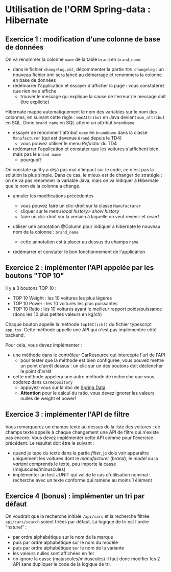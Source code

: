 # Utilisation de l'ORM Spring-data : Hibernate

## Exercice 1 : modification d'une colonne de base de données

On va renommer la colonne ```name``` de la table ```brand``` en ```brand_name```. 

- dans le fichier ```changelog.xml```, décommenter la partie ```TD5 changelog``` : un nouveau fichier xml sera lancé au démarrage et renommera la colonne en base de données
- redémarrer l'application et essayer d'afficher la page : vous constaterez que rien ne s'affiche
    - trouver le message qui explique la cause de l'erreur (le message doit être explicite)

Hibernate mappe automatiquement le nom des variables sur le nom des colonnes, en suivant cette règle :
```monAttribut``` en Java devient ```mon_attribut``` en SQL. Donc ```brand_name``` en SQL attend un attribut ```brandName```.

- essayer de renommer l'attribut ```name``` en ```brandName``` dans la classe ```Manufacturer``` (qui est devenue ```Brand``` depuis le TD4)
  - vous pouvez utiliser le menu _Refactor_ du TD4
- redémarrer l'application et constater que les voitures s'affichent bien, mais pas le ```brand name```
    - pourquoi?

On constate qu'il y a déjà pas mal d'impact sur le code, ce n'est pas la solution la plus simple. 
Dans ce cas, le mieux est de changer de stratégie : on ne va pas renommer la variable Java, mais on va indiquer à Hibernate que le nom de la colonne a changé.

- annuler les modifications précédentes
    - vous pouvez faire un clic-droit sur la classe ```Manufacturer``` 
    - cliquer sur le menu _local history> show history_
    - faire un clic-droit sur la version à laquelle on veut revenir et _revert_

- utiliser une annotation @Column pour indiquer à hibernate le nouveau nom de la colonne : ```brand_name```
    - cette annotation est à placer au dessus du champs ```name``` 
- redémarrer et constater le bon fonctionnement de l'application 

## Exercice 2 : implémenter l'API appelée par les boutons "TOP 10"
Il y a 3 boutons TOP 10 : 
- TOP 10 Weight : les 10 voitures les plus légères
- TOP 10 Power : les 10 voitures les plus puissantes
- TOP 10 Ratio : les 10 voitures ayant le meilleur rapport poids/puissance (donc les 10 plus petites valeurs en kg/ch)

Chaque bouton appelle la méthode ```top10Click()``` du fichier typescript ```app.tsx```.
Cette méthode appelle une API qui n'est pas implémentée côté backend.

Pour cela, vous devez implémenter : 
- une méthode dans le contrôleur CarResource qui intercepte l'url de l'API
  - pour tester que la méthode est bien configurée, vous pouvez mettre un point d'arrêt dessus : un clic sur un des boutons doit déclencher le point d'arrêt
- cette méthode appelera une autre méthode de recherche que vous coderez dans ```CarRepository```
   - appuyez-vous sur la doc de [Spring Data](https://docs.spring.io/spring-data/jpa/docs/1.10.1.RELEASE/reference/html/#jpa.query-methods.query-creation)
   - **Attention** pour le calcul du ratio, vous devez ignorer les valeurs nulles de weight et power!


## Exercice 3 : implémenter l'API de filtre
Vous remarquerez un champs texte au dessus de la liste des voitures : ce champs texte appelle à chaque changement une API de filtre qui n'existe pas encore.
Vous devez implémenter cette API comme pour l'exercice précédent.
Le résultat doit être le suivant :  
- quand je tape du texte dans la partie _filter_, je dois voir apparaître uniquement les voitures dont le _manufacturer_ (_brand_), le _model_ ou la _variant_ comprends le texte, peu importe la casse (majuscules/minuscules)
- implémenter un test JUNIT qui valide le cas d'utilisation nominal : recherche avec un texte conforme qui ramène au moins 1 élément

## Exercice 4 (bonus) : implémenter un tri par défaut
On voudrait que la recherche initiale ```/api/cars``` et la recherche filtrée ```api/cars/search``` soient triées par défaut.
La logique de tri est l'ordre "naturel" :
- par ordre alphabétique sur le nom de la marque
- puis par ordre alphabétique sur le nom du modèle
- puis par ordre alphabétique sur le nom de la variante
- les valeurs nulles sont affichées en 1er
- on ignore la casse (majuscules/minuscules)
Il faut donc modifier les 2 API sans dupliquer le code de la logique de tri.

